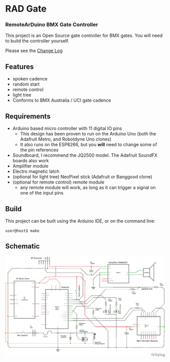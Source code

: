 # RAD Gate
### RemoteArDuino BMX Gate Controller

This project is an Open Source gate controller for BMX gates. You will need to build the controller yourself.

Please see the [Change Log](CHANGELOG.md)

## Features

- spoken cadence
- random start
- remote control
- light tree
- Conforms to BMX Australia / UCI gate cadence

## Requirements

- Arduino based micro controller with 11 digital IO pins
  - This design has been proven to run on the Arduino Uno (both the Adafruit Metro, and Robotdyne Uno clones)
  - It also runs on the ESP8266, but you **will** need to change some of the pin references
- Soundboard, I recommend the JQ2500 model. The Adafruit SoundFX boards also work
- Amplifier module
- Electro magnetic latch
- (optional for light tree) NeoPixel stick (Adafruit or Banggood clone)
- (optional for remote control) remote module
  - any remote module will work, as long as it can trigger a signal on one of the input pins

## Build

This project can be built using the Arduino IDE, or on the command line:

````
user@host$ make
````

## Schematic

![Image of gate controller schematic](schematic.png)
